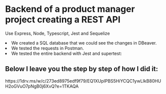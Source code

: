 <h1>Backend of a product manager project creating a REST API</h1>
<p>Use Express, Node, Typescript, Jest and Sequelize</p>
<li>We created a SQL database that we could see the changes in DBeaver.</li> 
<li>We tested the requests in Postman.</li>
<li>We tested the entire backend with Jest and supertest:</li>
<h2>Below I leave you the step by step of how I did it:</h2>
https://1drv.ms/w/c/273ed8975edf9f79/EQ1XUpIPBS5HiYCQC1ywLIkB80HUH2oGVuO7pNgB0j6XvQ?e=1TKAQA
